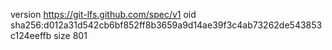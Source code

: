 version https://git-lfs.github.com/spec/v1
oid sha256:d012a31d542cb6bf852ff8b3659a9d14ae39f3c4ab73262de543853c124eeffb
size 801
